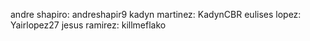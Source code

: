 andre shapiro: andreshapir9
kadyn martinez: KadynCBR
eulises lopez: Yairlopez27
jesus ramirez: killmeflako

